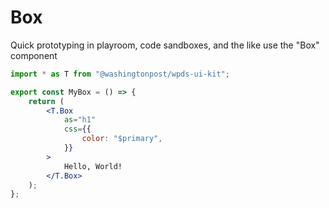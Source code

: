# Box

Quick prototyping in playroom, code sandboxes, and the like use the "Box" component

```jsx
import * as T from "@washingtonpost/wpds-ui-kit";

export const MyBox = () => {
	return (
		<T.Box
			as="h1"
			css={{
				color: "$primary",
			}}
		>
			Hello, World!
		</T.Box>
	);
};
```
